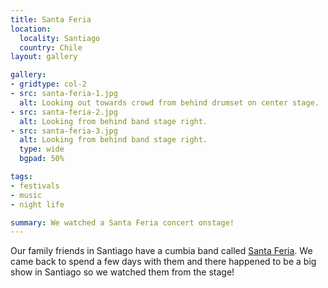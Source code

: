 ```yaml
---
title: Santa Feria
location:
  locality: Santiago
  country: Chile
layout: gallery

gallery:
- gridtype: col-2
- src: santa-feria-1.jpg
  alt: Looking out towards crowd from behind drumset on center stage.
- src: santa-feria-2.jpg
  alt: Looking from behind band stage right.
- src: santa-feria-3.jpg
  alt: Looking from behind band stage right.
  type: wide
  bgpad: 50%

tags:
- festivals
- music
- night life

summary: We watched a Santa Feria concert onstage!
---
```


Our family friends in Santiago have a cumbia band called [Santa Feria](http://santaferia.cl/). We came back to spend a few days with them and there happened to be a big show in Santiago so we watched them from the stage!

